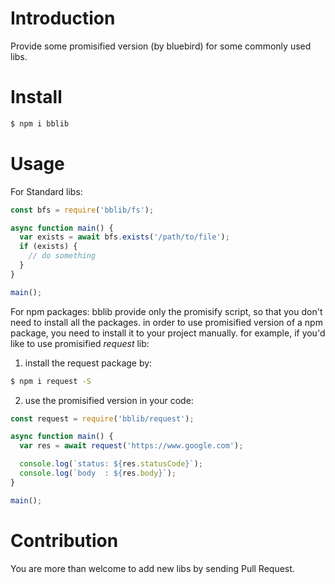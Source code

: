 # Introduction

Provide some promisified version (by bluebird) for some commonly used libs.


# Install

```bash
$ npm i bblib
```

# Usage

For Standard libs:
```js
const bfs = require('bblib/fs');

async function main() {
  var exists = await bfs.exists('/path/to/file');
  if (exists) {
    // do something
  }
}

main();
```
For npm packages:
bblib provide only the promisify script, so that you don't need to install all the packages.
in order to use promisified version of a npm package, you need to install it to your project manually.
for example, if you'd like to use promisified *request* lib:

1. install the request package by:
```bash
$ npm i request -S
```
2. use the promisified version in your code:
```js
const request = require('bblib/request');

async function main() {
  var res = await request('https://www.google.com');

  console.log(`status: ${res.statusCode}`);
  console.log(`body  : ${res.body}`);
}

main();
```

# Contribution

You are more than welcome to add new libs by sending Pull Request.

